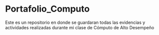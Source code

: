 # Portafolio_Computo
Este es un repositorio en donde se guardaran todas las evidencias y actividades realizadas durante mi clase de Cómputo de Alto Desempeño
